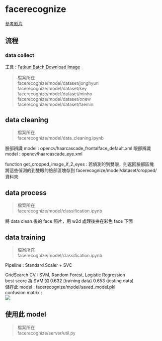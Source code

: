 # facerecognize

[參考影片](https://www.youtube.com/watch?v=qWXXHjV3JHI&list=PLeo1K3hjS3uvaRHZLl-jLovIjBP14QTXc)

## 流程

### data collect

工具 : [Fatkun Batch Download Image](https://chrome.google.com/webstore/detail/fatkun-batch-download-ima/nnjjahlikiabnchcpehcpkdeckfgnohf/related?hl=en)

> 檔案所在 <br>
> facerecognize/model/dataset/jonghyun <br>
> facerecognize/model/dataset/key <br>
> facerecognize/model/dataset/minho <br>
> facerecognize/model/dataset/onew <br>
> facerecognize/model/dataset/taemin

## data cleaning

> 檔案所在 <br>
> facerecognize/model/data_cleaning.ipynb

臉部辨識 model : opencv/haarcascade_frontalface_default.xml
眼部辨識 model : opencv/haarcascade_eye.xml

function
get_cropped_image_if_2_eyes : 若偵測的到雙眼，則返回臉部區塊 <br>
將這些偵測的到雙眼的臉部區塊存到 facerecognize/model/dataset/cropped/ 資料夾

## data process

> 檔案所在 <br>
> facerecognize/model/classification.ipynb

將 data clean 後的 face 照片，用 w2d 處理後拚在彩色 face 下面

## data training

> 檔案所在 <br>
> facerecognize/model/classification.ipynb

Pipeline : Standard Scaler + SVC

GridSearch CV : SVM, Random Forest, Logistic Regression<br>
best score 為 SVM 的 0.632 (training data) 0.653 (testing data)<br>
儲存此 model : facerecognize/model/saved_model.pkl<br>
confusion matrix :<br>
![](https://i.imgur.com/YiPfGAe.png)

## 使用此 model

> 檔案所在 <br>
> facerecognize/server/util.py
